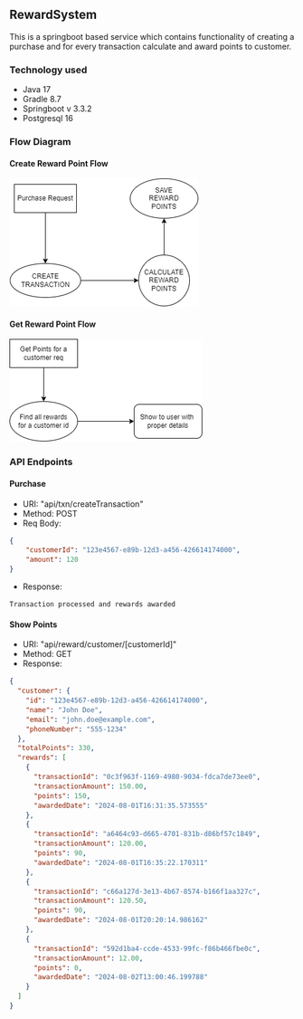 ## RewardSystem

This is a springboot based service which contains functionality of creating a purchase and for every transaction calculate and award points to customer.

### Technology used
+ Java 17
+ Gradle 8.7
+ Springboot v 3.3.2
+ Postgresql 16

### Flow Diagram
#### Create Reward Point Flow
![Flow Diagram](docs/POINT_CREATION.png)

#### Get Reward Point Flow
![Flow Diagram](docs/GET_REWARDS_CID.png)

### API Endpoints

#### Purchase
+ URI: "api/txn/createTransaction"
+ Method: POST
+ Req Body:
```json
{
    "customerId": "123e4567-e89b-12d3-a456-426614174000",
    "amount": 120
}
```
+ Response:
```
Transaction processed and rewards awarded
```
#### Show Points
+ URI: "api/reward/customer/[customerId]"
+ Method: GET
+ Response:
```json
{
  "customer": {
    "id": "123e4567-e89b-12d3-a456-426614174000",
    "name": "John Doe",
    "email": "john.doe@example.com",
    "phoneNumber": "555-1234"
  },
  "totalPoints": 330,
  "rewards": [
    {
      "transactionId": "0c3f963f-1169-4980-9034-fdca7de73ee0",
      "transactionAmount": 150.00,
      "points": 150,
      "awardedDate": "2024-08-01T16:31:35.573555"
    },
    {
      "transactionId": "a6464c93-d665-4701-831b-d86bf57c1849",
      "transactionAmount": 120.00,
      "points": 90,
      "awardedDate": "2024-08-01T16:35:22.170311"
    },
    {
      "transactionId": "c66a127d-3e13-4b67-8574-b166f1aa327c",
      "transactionAmount": 120.50,
      "points": 90,
      "awardedDate": "2024-08-01T20:20:14.986162"
    },
    {
      "transactionId": "592d1ba4-ccde-4533-99fc-f86b466fbe0c",
      "transactionAmount": 12.00,
      "points": 0,
      "awardedDate": "2024-08-02T13:00:46.199788"
    }
  ]
}
```

